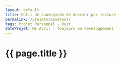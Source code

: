 ```yaml
---
layout: default
title: Outil de sauvegarde de dossier par lecture
permalink: /projets/SaveTool/
tags: Projet Personnel - Rust
dateProjet: Mi Avril - Toujours en développement
---
```


# {{ page.title }}

